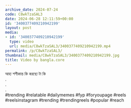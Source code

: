 ```yaml
---
archive_date: 2024-07-24
code: C8wkTzaSAL3
date: 2024-06-28 12:11:59+00:00
id: '3400377409210942199'
layout: post
media:
- id: '3400377409210942199'
  type: video
  url: media/C8wkTzaSAL3/3400377409210942199.mp4
permalink: /p/C8wkTzaSAL3/
thumbnail: media/C8wkTzaSAL3/3400377409210942199.jpg
title: Video by bangla.core
---
```


আহা শশীকান্ত কি করছো টা কি  
.  
.  
.  
#trending #relatable #dailymemes #fyp #foryoupage #reels #reelsinstagram #trending #trendingreels #popular #reach